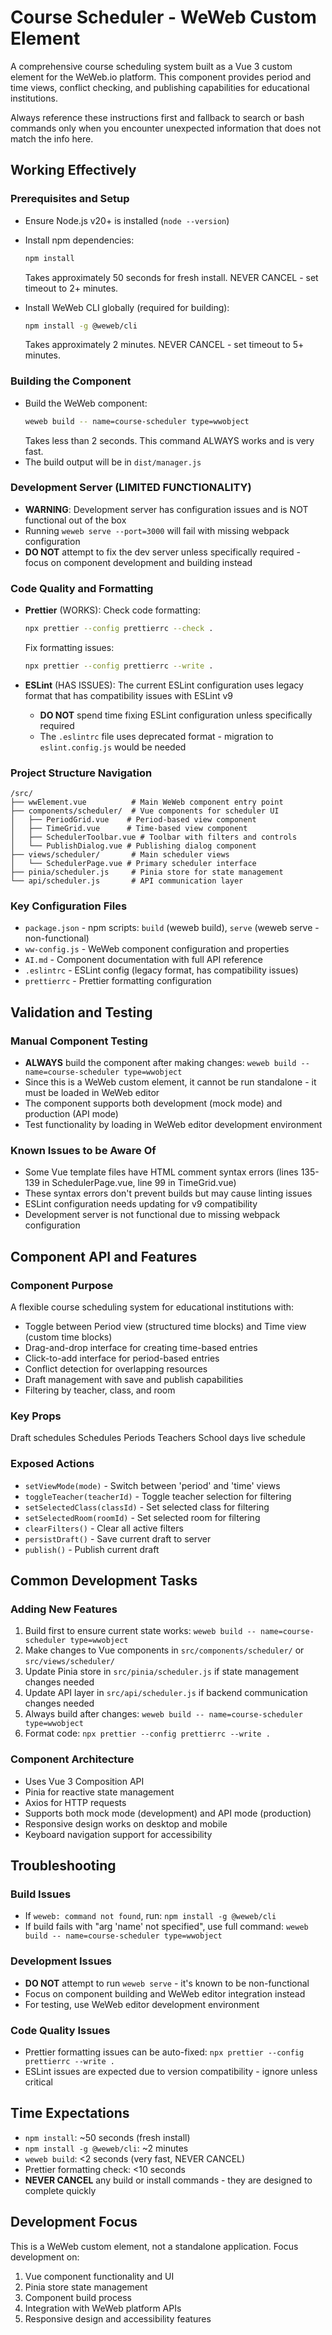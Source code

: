 # Course Scheduler - WeWeb Custom Element

A comprehensive course scheduling system built as a Vue 3 custom element for the WeWeb.io platform. This component provides period and time views, conflict checking, and publishing capabilities for educational institutions.

Always reference these instructions first and fallback to search or bash commands only when you encounter unexpected information that does not match the info here.

## Working Effectively

### Prerequisites and Setup

- Ensure Node.js v20+ is installed (`node --version`)
- Install npm dependencies:

    ```bash
    npm install
    ```

    Takes approximately 50 seconds for fresh install. NEVER CANCEL - set timeout to 2+ minutes.

- Install WeWeb CLI globally (required for building):
    ```bash
    npm install -g @weweb/cli
    ```
    Takes approximately 2 minutes. NEVER CANCEL - set timeout to 5+ minutes.

### Building the Component

- Build the WeWeb component:
    ```bash
    weweb build -- name=course-scheduler type=wwobject
    ```
    Takes less than 2 seconds. This command ALWAYS works and is very fast.
- The build output will be in `dist/manager.js`

### Development Server (LIMITED FUNCTIONALITY)

- **WARNING**: Development server has configuration issues and is NOT functional out of the box
- Running `weweb serve --port=3000` will fail with missing webpack configuration
- **DO NOT** attempt to fix the dev server unless specifically required - focus on component development and building instead

### Code Quality and Formatting

- **Prettier** (WORKS): Check code formatting:

    ```bash
    npx prettier --config prettierrc --check .
    ```

    Fix formatting issues:

    ```bash
    npx prettier --config prettierrc --write .
    ```

- **ESLint** (HAS ISSUES): The current ESLint configuration uses legacy format that has compatibility issues with ESLint v9
    - **DO NOT** spend time fixing ESLint configuration unless specifically required
    - The `.eslintrc` file uses deprecated format - migration to `eslint.config.js` would be needed

### Project Structure Navigation

```
/src/
├── wwElement.vue          # Main WeWeb component entry point
├── components/scheduler/  # Vue components for scheduler UI
│   ├── PeriodGrid.vue    # Period-based view component
│   ├── TimeGrid.vue      # Time-based view component
│   ├── SchedulerToolbar.vue # Toolbar with filters and controls
│   └── PublishDialog.vue # Publishing dialog component
├── views/scheduler/       # Main scheduler views
│   └── SchedulerPage.vue # Primary scheduler interface
├── pinia/scheduler.js     # Pinia store for state management
└── api/scheduler.js       # API communication layer
```

### Key Configuration Files

- `package.json` - npm scripts: `build` (weweb build), `serve` (weweb serve - non-functional)
- `ww-config.js` - WeWeb component configuration and properties
- `AI.md` - Component documentation with full API reference
- `.eslintrc` - ESLint config (legacy format, has compatibility issues)
- `prettierrc` - Prettier formatting configuration

## Validation and Testing

### Manual Component Testing

- **ALWAYS** build the component after making changes: `weweb build -- name=course-scheduler type=wwobject`
- Since this is a WeWeb custom element, it cannot be run standalone - it must be loaded in WeWeb editor
- The component supports both development (mock mode) and production (API mode)
- Test functionality by loading in WeWeb editor development environment

### Known Issues to be Aware Of

- Some Vue template files have HTML comment syntax errors (lines 135-139 in SchedulerPage.vue, line 99 in TimeGrid.vue)
- These syntax errors don't prevent builds but may cause linting issues
- ESLint configuration needs updating for v9 compatibility
- Development server is not functional due to missing webpack configuration

## Component API and Features

### Component Purpose

A flexible course scheduling system for educational institutions with:

- Toggle between Period view (structured time blocks) and Time view (custom time blocks)
- Drag-and-drop interface for creating time-based entries
- Click-to-add interface for period-based entries
- Conflict detection for overlapping resources
- Draft management with save and publish capabilities
- Filtering by teacher, class, and room

### Key Props

Draft schedules
Schedules
Periods
Teachers
School days
live schedule



### Exposed Actions

- `setViewMode(mode)` - Switch between 'period' and 'time' views
- `toggleTeacher(teacherId)` - Toggle teacher selection for filtering
- `setSelectedClass(classId)` - Set selected class for filtering
- `setSelectedRoom(roomId)` - Set selected room for filtering
- `clearFilters()` - Clear all active filters
- `persistDraft()` - Save current draft to server
- `publish()` - Publish current draft

## Common Development Tasks

### Adding New Features

1. Build first to ensure current state works: `weweb build -- name=course-scheduler type=wwobject`
2. Make changes to Vue components in `src/components/scheduler/` or `src/views/scheduler/`
3. Update Pinia store in `src/pinia/scheduler.js` if state management changes needed
4. Update API layer in `src/api/scheduler.js` if backend communication changes needed
5. Always build after changes: `weweb build -- name=course-scheduler type=wwobject`
6. Format code: `npx prettier --config prettierrc --write .`

### Component Architecture

- Uses Vue 3 Composition API
- Pinia for reactive state management
- Axios for HTTP requests
- Supports both mock mode (development) and API mode (production)
- Responsive design works on desktop and mobile
- Keyboard navigation support for accessibility

## Troubleshooting

### Build Issues

- If `weweb: command not found`, run: `npm install -g @weweb/cli`
- If build fails with "arg 'name' not specified", use full command: `weweb build -- name=course-scheduler type=wwobject`

### Development Issues

- **DO NOT** attempt to run `weweb serve` - it's known to be non-functional
- Focus on component building and WeWeb editor integration instead
- For testing, use WeWeb editor development environment

### Code Quality Issues

- Prettier formatting issues can be auto-fixed: `npx prettier --config prettierrc --write .`
- ESLint issues are expected due to version compatibility - ignore unless critical

## Time Expectations

- `npm install`: ~50 seconds (fresh install)
- `npm install -g @weweb/cli`: ~2 minutes
- `weweb build`: <2 seconds (very fast, NEVER CANCEL)
- Prettier formatting check: <10 seconds
- **NEVER CANCEL** any build or install commands - they are designed to complete quickly

## Development Focus

This is a WeWeb custom element, not a standalone application. Focus development on:

1. Vue component functionality and UI
2. Pinia store state management
3. Component build process
4. Integration with WeWeb platform APIs
5. Responsive design and accessibility features
